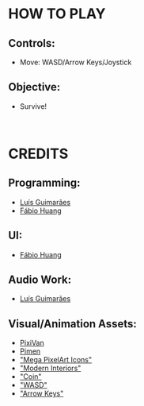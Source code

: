 # HOW TO PLAY
## Controls:
- Move: WASD/Arrow Keys/Joystick

## Objective:
- Survive!

</br>

# CREDITS
## Programming:
- [Luís Guimarães](https://luismrguimaraes.github.io/)
- [Fábio Huang](https://github.com/FabioMiguel2000)
## UI:
- [Fábio Huang](https://github.com/FabioMiguel2000)
## Audio Work:
- [Luís Guimarães](https://luismrguimaraes.github.io/)
## Visual/Animation Assets:
- [PixiVan](https://pixivan.itch.io/)
- [Pimen](https://pimen.itch.io/)
- ["Mega PixelArt Icons"](https://poloviiinkin.itch.io/mega-pixel-art-32x32-px-icons-sprite-sheet)
- ["Modern Interiors"](https://limezu.itch.io/moderninteriors/devlog/244045/free-version-overview-18042021-update)
- ["Coin"](https://www.pixilart.com/art/coin-sprite-sheet-c7f297523ce57fc)
- ["WASD"](http://pixelartmaker.com/art/c0e14b48a37d57f)
- ["Arrow Keys"](http://pixelartmaker.com/art/7efa119103ffc71)
